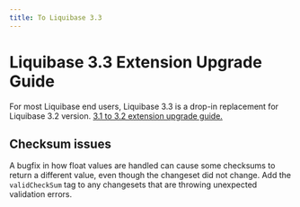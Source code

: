 ```yaml
---
title: To Liquibase 3.3
---
```

<h1>Liquibase 3.3 Extension Upgrade Guide</h1>
<p>For most Liquibase end users, Liquibase 3.3 is a drop-in replacement for Liquibase 3.2 version. <a href="../lb-3.2-upgrade-guide">3.1 to 3.2 extension upgrade guide.</a></p>
<h2>Checksum issues</h2>
<p>A bugfix in how float values are handled can cause some checksums to return a different value, even though the changeset did not change. Add the <code>validCheckSum</code> tag to any changesets that are throwing unexpected validation errors.</p>

